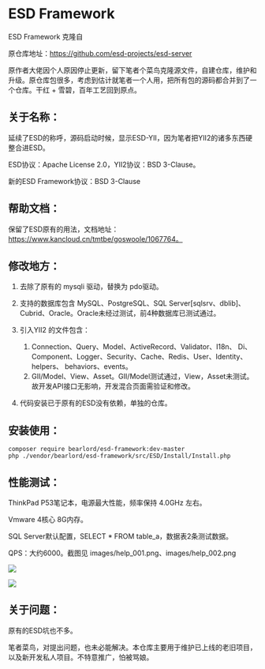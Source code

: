 # ESD Framework
ESD Framework 克隆自

[EasySwooleDistributed]: https://github.com/esd-projects/esd-server	"EasySwooleDistributed"

原仓库地址：https://github.com/esd-projects/esd-server



原作者大佬因个人原因停止更新，留下笔者个菜鸟克隆源文件，自建仓库，维护和升级。原仓库包很多，考虑到估计就笔者一个人用，把所有包的源码都合并到了一个仓库。干红 + 雪碧，百年工艺回到原点。



## 关于名称：

延续了ESD的称呼，源码启动时候，显示ESD-YII，因为笔者把YII2的诸多东西硬整合进ESD。

ESD协议：Apache License 2.0，YII2协议：BSD 3-Clause。

新的ESD Framework协议：BSD 3-Clause



## 帮助文档：

保留了ESD原有的用法，文档地址：https://www.kancloud.cn/tmtbe/goswoole/1067764。



## 修改地方：

1. 去除了原有的 mysqli 驱动，替换为 pdo驱动。
2. 支持的数据库包含 MySQL、PostgreSQL、SQL Server[sqlsrv、dblib]、Cubrid、Oracle。Oracle未经过测试，前4种数据库已测试通过。
3. 引入YII2 的文件包含：
   1. Connection、Query、Model、ActiveRecord、Validator、I18n、  Di、Component、Logger、Security、Cache、Redis、User、Identity、helpers、 behaviors、events。
   2. GII/Model、View、Asset。GII/Model测试通过，View，Asset未测试。故开发API接口无影响，开发混合页面需验证和修改。

4. 代码安装已于原有的ESD没有依赖，单独的仓库。



## 安装使用：

```
composer require bearlord/esd-framework:dev-master 
php ./vendor/bearlord/esd-framework/src/ESD/Install/Install.php 
```



## 性能测试：

ThinkPad P53笔记本，电源最大性能，频率保持 4.0GHz 左右。

Vmware 4核心 8G内存。

SQL Server默认配置，SELECT * FROM table_a，数据表2条测试数据。



QPS：大约6000。截图见 images/help_001.png、images/help_002.png

  ![](E:\AMPServer\Swoole\esd-framework\images\help_001.png)

![](E:\AMPServer\Swoole\esd-framework\images\help_002.png)





## 关于问题：

原有的ESD坑也不多。

笔者菜鸟，对提出问题，也未必能解决。本仓库主要用于维护已上线的老旧项目，以及新开发私人项目。不特意推广，怕被骂娘。
